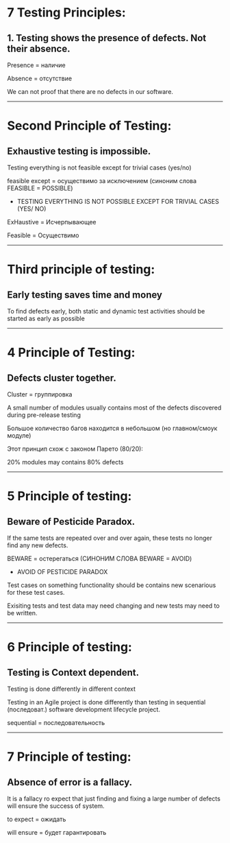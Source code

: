 # 7 Testing Principles: #
## 1. Testing shows the presence of defects. Not their absence. ##
Presence = наличие

Absence = отсутствие

We can not proof that there are no defects in our software.
___
# Second Principle of Testing: #

## Exhaustive testing is impossible. ##

Testing everything is not feasible except for trivial cases (yes/no)

feasible except  = осуществимо за исключением (синоним слова FEASIBLE = POSSIBLE)

* TESTING EVERYTHING IS NOT POSSIBLE EXCEPT FOR TRIVIAL CASES (YES/ NO)

ExHaustive = Исчерпывающее

Feasible = Осуществимо
___
# Third principle of testing: #

## Early testing saves time and money ##

To find defects early, both static and dynamic test activities should be started as early as possible
___
# 4 Principle of Testing: #

## Defects cluster together. ##

Cluster = группировка

A small number of modules usually contains most of the defects discovered during pre-release testing

Большое количество багов находится в небольшом (но главном/смоук модуле)

Этот принцип схож с законом Парето (80/20):

20% modules may contains 80% defects
___
# 5 Principle of testing: #

## Beware of Pesticide Paradox. ##

If the same tests are repeated over and over again, these tests no longer find any new defects.

BEWARE = остерегаться (СИНОНИМ СЛОВА BEWARE = AVOID)

* AVOID OF PESTICIDE PARADOX

Test cases on something functionality should be contains new scenarious for these test cases.

Exisiting tests and test data may need changing and new tests may need to be written.
___
# 6 Principle of testing: #

## Testing is Context dependent. ##

Testing is done differently in different context

Testing in an Agile project is done differently than testing in sequential (последоват.) software development lifecycle project.

sequential = последовательность
___
# 7 Principle of testing: #

## Absence of error is a fallacy. ##

It is a fallacy ro expect that just finding and fixing a large number of defects will ensure the success of system.

to expect = ожидать

will ensure = будет гарантировать
